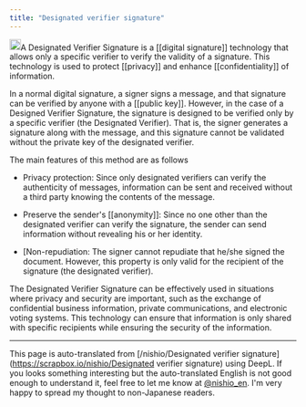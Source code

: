 ```yaml
---
title: "Designated verifier signature"
---
```


<img src='https://scrapbox.io/api/pages/nishio-en/gpt/icon' alt='gpt.icon' height="19.5"/>A Designated Verifier Signature is a [[digital signature]] technology that allows only a specific verifier to verify the validity of a signature. This technology is used to protect [[privacy]] and enhance [[confidentiality]] of information.

In a normal digital signature, a signer signs a message, and that signature can be verified by anyone with a [[public key]]. However, in the case of a Designed Verifier Signature, the signature is designed to be verified only by a specific verifier (the Designated Verifier). That is, the signer generates a signature along with the message, and this signature cannot be validated without the private key of the designated verifier.

The main features of this method are as follows

- Privacy protection: Since only designated verifiers can verify the authenticity of messages, information can be sent and received without a third party knowing the contents of the message.

- Preserve the sender's [[anonymity]]: Since no one other than the designated verifier can verify the signature, the sender can send information without revealing his or her identity.

- [Non-repudiation: The signer cannot repudiate that he/she signed the document. However, this property is only valid for the recipient of the signature (the designated verifier).

The Designated Verifier Signature can be effectively used in situations where privacy and security are important, such as the exchange of confidential business information, private communications, and electronic voting systems. This technology can ensure that information is only shared with specific recipients while ensuring the security of the information.

---
This page is auto-translated from [/nishio/Designated verifier signature](https://scrapbox.io/nishio/Designated verifier signature) using DeepL. If you looks something interesting but the auto-translated English is not good enough to understand it, feel free to let me know at [@nishio_en](https://twitter.com/nishio_en). I'm very happy to spread my thought to non-Japanese readers.
